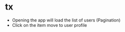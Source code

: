 # tx
- Opening the app will load the list of users (Pagination)
- Click on the item move to user profile 
